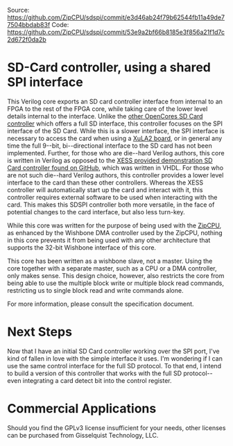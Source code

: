 Source: https://github.com/ZipCPU/sdspi/commit/e3d46ab24f79b62544fb11a49de77504bbdab83f
Code: https://github.com/ZipCPU/sdspi/commit/53e9a2bf66b8185e3f856a21f1d7c2d672f0da2b

# SD-Card controller, using a shared SPI interface

This Verilog core exports an SD card controller interface from internal to an
FPGA to the rest of the FPGA core, while taking care of the lower level details
internal to the interface.  Unlike the [other OpenCores SD Card controller](http://www.opencores.org/project,sdcard_mass_storage_controller) which offers a full SD interface, this controller focuses on the SPI interface of the SD Card. 
While this is a slower interface, the SPI interface is
necessary to access the card when using a [XuLA2 board](http://www.xess.com/shop/product/xula2-lx25/), or
in general any time the full 9--bit, bi--directional interface to the SD card
has not been implemented.
Further, for those who are die--hard Verilog authors, this core is written in
Verilog as opposed to the [XESS provided demonstration SD Card controller
found on GitHub](https://github.com/xesscorp/VHDL\_Lib/SDCard.vhd), which was
written
in VHDL.  For those who are not such die--hard Verilog authors, this controller
provides a lower level interface to the card than these other controllers. 
Whereas the XESS controller will automatically start up the card and interact
with it, this controller requires external software to be used when interacting
with the card.  This makes this SDSPI controller both more versatile, in the
face of potential changes to the card interface, but also less turn-key.

While this core was written for the purpose of being used with the [ZipCPU](https://github.com/ZipCPU/zipcpu),
as enhanced by the Wishbone DMA controller used by the ZipCPU, nothing in this
core prevents it from being used with any other architecture that supports
the 32-bit Wishbone interface of this core.

This core has been written as a wishbone slave, not a master.  Using the core
together with a separate master, such as a CPU or a DMA controller, only makes
sense.  This design choice, however, also restricts the core from being able to
use the multiple block write or multiple block read commands, restricting us to 
single block read and write commands alone.

For more information, please consult the specification document.

# Next Steps

Now that I have an initial SD Card controller working over the SPI port, I've
kind of fallen in love with the simple interface it uses.  I'm wondering if I
can use the same control interface for the full SD protocol.  To that end, I
intend to build a version of this controller that works with the full SD
protocol--even integrating a card detect bit into the control register.

# Commercial Applications

Should you find the GPLv3 license insufficient for your needs, other licenses
can be purchased from Gisselquist Technology, LLC.
